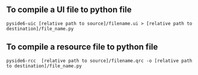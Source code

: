## To compile a UI file to python file

```pyside6-uic [relative path to source]/filename.ui > [relative path to destination]/file_name.py```

## To compile a resource file to python file
```pyside6-rcc  [relative path to source]/filename.qrc -o [relative path to destination]/file_name.py```


